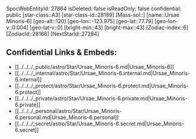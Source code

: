 ﻿---
location: [77.79,-123.975,120]
type: Star
tags:
- astro/Star

---
SpocWebEntityId: 27864
isDeleted: false
isReadOnly: false
confidential: public
[star-class::A3]
[star-class-id::28189]
[Mass-sol::]
[name::Ursae Minoris-6]
[geo-alt::120]
[geo-lon::-123.975]
[geo-lat::77.79]
[geo-lon-v::0.004]
[geo-lat-v::0]
[bright-min::43]
[bright-max::43]
[Zodiac-index::6]
[ZodiacId::28166]
[NextStarId::27284]



## Confidential Links & Embeds: 
- [[../../../_public/astro/Star/Ursae_Minoris-6.md|Ursae_Minoris-6]] 
- [[../../../_internal/astro/Star/Ursae_Minoris-6.internal.md|Ursae_Minoris-6.internal]] 
- [[../../../_protect/astro/Star/Ursae_Minoris-6.protect.md|Ursae_Minoris-6.protect]] 
- [[../../../_private/astro/Star/Ursae_Minoris-6.private.md|Ursae_Minoris-6.private]] 
- [[../../../_personal/astro/Star/Ursae_Minoris-6.personal.md|Ursae_Minoris-6.personal]] 
- [[../../../_secret/astro/Star/Ursae_Minoris-6.secret.md|Ursae_Minoris-6.secret]] 
